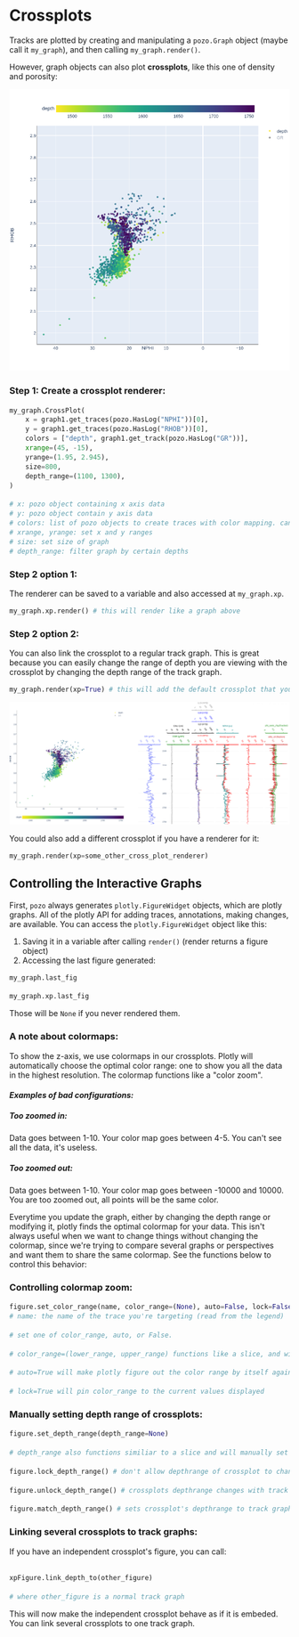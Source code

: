 # Crossplots

Tracks are plotted by creating and manipulating a `pozo.Graph` object (maybe call it `my_graph`), and then calling `my_graph.render()`.


However, graph objects can also plot **crossplots**, like this one of density and porosity:

![crosspot](../../images/crossplot.png)


### Step 1: Create a crossplot renderer:
```python
my_graph.CrossPlot(
	x = graph1.get_traces(pozo.HasLog("NPHI"))[0],
	y = graph1.get_traces(pozo.HasLog("RHOB"))[0],
	colors = ["depth", graph1.get_track(pozo.HasLog("GR"))],
	xrange=(45, -15),
	yrange=(1.95, 2.945),
	size=800,
	depth_range=(1100, 1300),
)

# x: pozo object containing x axis data
# y: pozo object contain y axis data
# colors: list of pozo objects to create traces with color mapping. can include "depth" or be None for no colors.
# xrange, yrange: set x and y ranges
# size: set size of graph
# depth_range: filter graph by certain depths
```

### Step 2 option 1:
The renderer can be saved to a variable and also accessed at `my_graph.xp`.

```python
my_graph.xp.render() # this will render like a graph above
```

### Step 2 option 2:

You can also link the crossplot to a regular track graph. This is great because you can easily change the range of depth you are viewing with the crossplot by changing the depth range of the track graph.

```python
my_graph.render(xp=True) # this will add the default crossplot that you created with `my_graph.CrossPlot()`
```

![crosspot-embeded](../../images/crossplot_embedded.png)

You could also add a different crossplot if you have a renderer for it:

```python
my_graph.render(xp=some_other_cross_plot_renderer)
```


## Controlling the Interactive Graphs

First, `pozo` always generates `plotly.FigureWidget` objects, which are plotly graphs. All of the plotly API for adding traces, annotations, making changes, are available. You can access the `plotly.FigureWidget` object like this:

1) Saving it in a variable after calling `render()` (render returns a figure object)
2) Accessing the last figure generated:

```python
my_graph.last_fig

my_graph.xp.last_fig
```
Those will be `None` if you never rendered them.


### A note about colormaps:

To show the z-axis, we use colormaps in our crossplots. Plotly will automatically choose the optimal color range: one to show you all the data in the highest resolution. The colormap functions like a "color zoom".


#### *Examples of bad configurations:*

##### Too zoomed in:

Data goes between 1-10. Your color map goes between 4-5. You can't see all the data, it's useless.

##### Too zoomed out:

Data goes between 1-10. Your color map goes between -10000 and 10000. You are too zoomed out, all points will be the same color.

Everytime you update the graph, either by changing the depth range or modifying it, plotly finds the optimal colormap for your data. This isn't always useful when we want to change things without changing the colormap, since we're trying to compare several graphs or perspectives and want them to share the same colormap. See the functions below to control this behavior:

### Controlling colormap zoom:

```python
figure.set_color_range(name, color_range=(None), auto=False, lock=False)
# name: the name of the trace you're targeting (read from the legend)

# set one of color_range, auto, or False.

# color_range=(lower_range, upper_range) functions like a slice, and will pin the minimum and maximum colors to those ranges

# auto=True will make plotly figure out the color range by itself again

# lock=True will pin color_range to the current values displayed

```
### Manually setting depth range of crossplots:

```python
figure.set_depth_range(depth_range=None)

# depth_range also functions similiar to a slice and will manually set the depth range.

figure.lock_depth_range() # don't allow depthrange of crossplot to change with track graph

figure.unlock_depth_range() # crossplots depthrange changes with track graph, will call the following function:

figure.match_depth_range() # sets crossplot's depthrange to track graph's depthrange one time

```

### Linking several crossplots to track graphs:

If you have an independent crossplot's figure, you can call:

```python

xpFigure.link_depth_to(other_figure)

# where other_figure is a normal track graph

```

This will now make the independent crossplot behave as if it is embeded. You can link several crossplots to one track graph.
